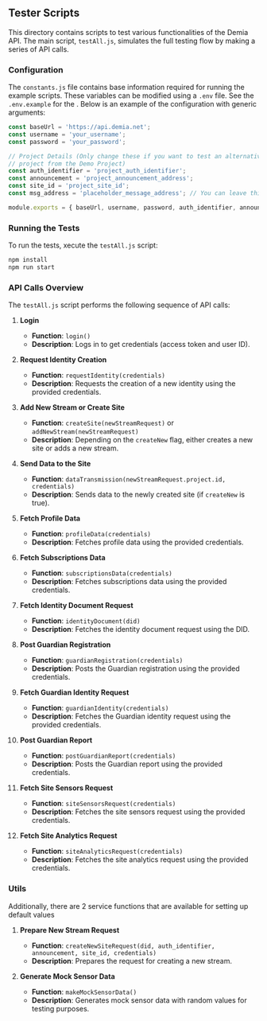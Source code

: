 ## Tester Scripts

This directory contains scripts to test various functionalities of the Demia API. The main script, `testAll.js`, simulates the full testing flow by making a series of API calls.

### Configuration

The `constants.js` file contains base information required for running the example scripts. 
These variables can be modified using a `.env` file. See the `.env.example` for the .
Below is an example of the configuration with generic arguments:

```javascript
const baseUrl = 'https://api.demia.net';
const username = 'your_username';
const password = 'your_password';

// Project Details (Only change these if you want to test an alternative 
// project from the Demo Project)
const auth_identifier = 'project_auth_identifier';
const announcement = 'project_announcement_address';
const site_id = 'project_site_id';
const msg_address = 'placeholder_message_address'; // You can leave this one alone

module.exports = { baseUrl, username, password, auth_identifier, announcement, site_id, msg_address };
```

### Running the Tests

To run the tests, xecute the `testAll.js` script:

```sh
npm install 
npm run start
```

### API Calls Overview

The `testAll.js` script performs the following sequence of API calls:

1. **Login**
    - **Function**: `login()`
    - **Description**: Logs in to get credentials (access token and user ID).


2. **Request Identity Creation**
    - **Function**: `requestIdentity(credentials)`
    - **Description**: Requests the creation of a new identity using the provided credentials.


3. **Add New Stream or Create Site**
    - **Function**: `createSite(newStreamRequest)` or `addNewStream(newStreamRequest)`
    - **Description**: Depending on the `createNew` flag, either creates a new site or adds a new stream.


4. **Send Data to the Site**
    - **Function**: `dataTransmission(newStreamRequest.project.id, credentials)`
    - **Description**: Sends data to the newly created site (if `createNew` is true).


5. **Fetch Profile Data**
    - **Function**: `profileData(credentials)`
    - **Description**: Fetches profile data using the provided credentials.


6. **Fetch Subscriptions Data**
    - **Function**: `subscriptionsData(credentials)`
    - **Description**: Fetches subscriptions data using the provided credentials.


7. **Fetch Identity Document Request**
    - **Function**: `identityDocument(did)`
    - **Description**: Fetches the identity document request using the DID.


8. **Post Guardian Registration**
    - **Function**: `guardianRegistration(credentials)`
    - **Description**: Posts the Guardian registration using the provided credentials.


9. **Fetch Guardian Identity Request**
   - **Function**: `guardianIdentity(credentials)`
   - **Description**: Fetches the Guardian identity request using the provided credentials.


10. **Post Guardian Report**
    - **Function**: `postGuardianReport(credentials)`
    - **Description**: Posts the Guardian report using the provided credentials.


11. **Fetch Site Sensors Request**
    - **Function**: `siteSensorsRequest(credentials)`
    - **Description**: Fetches the site sensors request using the provided credentials.


12. **Fetch Site Analytics Request**
    - **Function**: `siteAnalyticsRequest(credentials)`
    - **Description**: Fetches the site analytics request using the provided credentials.

### Utils
Additionally, there are 2 service functions that are available for setting up default values

1. **Prepare New Stream Request**
   - **Function**: `createNewSiteRequest(did, auth_identifier, announcement, site_id, credentials)`
   - **Description**: Prepares the request for creating a new stream.


2. **Generate Mock Sensor Data**
   - **Function**: `makeMockSensorData()`
   - **Description**: Generates mock sensor data with random values for testing purposes.
